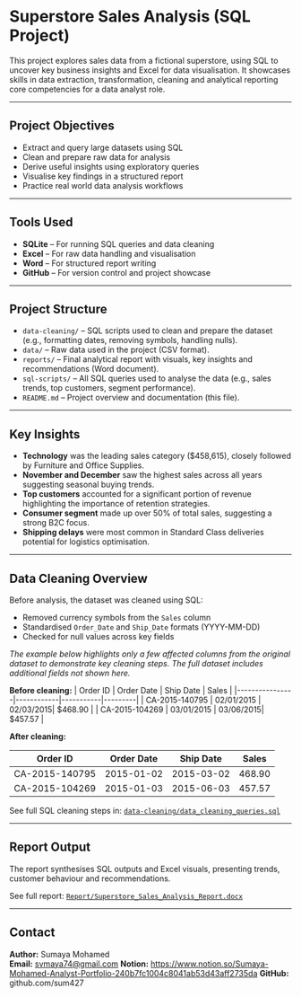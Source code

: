 # Superstore Sales Analysis (SQL Project)

This project explores sales data from a fictional superstore, using SQL to uncover key business insights and Excel for data visualisation. It showcases skills in data extraction, transformation, cleaning and analytical reporting core competencies for a data analyst role.

---

## Project Objectives

- Extract and query large datasets using SQL
- Clean and prepare raw data for analysis
- Derive useful insights using exploratory queries
- Visualise key findings in a structured report
- Practice real world data analysis workflows

---

## Tools Used

- **SQLite** – For running SQL queries and data cleaning
- **Excel** – For raw data handling and visualisation
- **Word** – For structured report writing
- **GitHub** – For version control and project showcase

---

## Project Structure

- `data-cleaning/` – SQL scripts used to clean and prepare the dataset (e.g., formatting dates, removing symbols, handling nulls).
- `data/` – Raw data used in the project (CSV format).
- `reports/` – Final analytical report with visuals, key insights and recommendations (Word document).
- `sql-scripts/` – All SQL queries used to analyse the data (e.g., sales trends, top customers, segment performance).
- `README.md` – Project overview and documentation (this file).

---

## Key Insights

- **Technology** was the leading sales category ($458,615), closely followed by Furniture and Office Supplies.
- **November and December** saw the highest sales across all years suggesting seasonal buying trends.
- **Top customers** accounted for a significant portion of revenue highlighting the importance of retention strategies.
- **Consumer segment** made up over 50% of total sales, suggesting a strong B2C focus.
- **Shipping delays** were most common in Standard Class deliveries potential for logistics optimisation.

---

## Data Cleaning Overview

Before analysis, the dataset was cleaned using SQL:
- Removed currency symbols from the `Sales` column
- Standardised `Order_Date` and `Ship_Date` formats (YYYY-MM-DD)
- Checked for null values across key fields

  
*The example below highlights only a few affected columns from the original dataset to demonstrate key cleaning steps. The full dataset includes additional fields not shown here.*

**Before cleaning:**
| Order ID       | Order Date | Ship Date | Sales   |
|----------------|------------|-----------|---------|
| CA-2015-140795 | 02/01/2015 | 02/03/2015| $468.90 |
| CA-2015-104269 | 03/01/2015 | 03/06/2015| $457.57 |

**After cleaning:**

| Order ID       | Order Date | Ship Date | Sales  |
|----------------|------------|-----------|--------|
| CA-2015-140795 | 2015-01-02 | 2015-03-02| 468.90 |
| CA-2015-104269 | 2015-01-03 | 2015-06-03| 457.57 |

See full SQL cleaning steps in: [`data-cleaning/data_cleaning_queries.sql`](data-cleaning/data_cleaning_queries.sql)

---

## Report Output

The report synthesises SQL outputs and Excel visuals, presenting trends, customer behaviour and recommendations.

See full report: [`Report/Superstore_Sales_Analysis_Report.docx`](Report/Superstore_Sales_Analysis_Report.docx)

---

## Contact

**Author:** Sumaya Mohamed  
**Email:** svmaya74@gmail.com 
**Notion:** https://www.notion.so/Sumaya-Mohamed-Analyst-Portfolio-240b7fc1004c8041ab53d43aff2735da
**GitHub:** github.com/sum427

